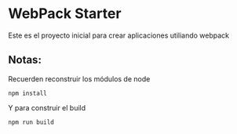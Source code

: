 # WebPack Starter

Este es el proyecto inicial para crear aplicaciones utiliando webpack

## Notas:

Recuerden reconstruir los módulos de node

```
npm install

```

Y para construir el build

```
npm run build

```